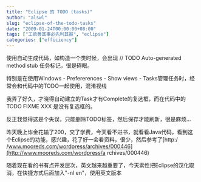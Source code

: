 ```yaml
---
title: "Eclipse 的 TODO (tasks)"
author: "alswl"
slug: "eclipse-of-the-todo-tasks"
date: "2009-01-24T00:00:00+08:00"
tags: ["工欲善其事必先利其器", "eclipse"]
categories: ["efficiency"]
---
```


使用自动生成代码，如构造一个类时候，会出现 // TODO Auto-generated method stub 任务标记，很是碍眼。

特别是在使用Windows - Prefererences - Show views - Tasks管理任务时，经常会和代码中的TODO一起使用，混淆视线

我弄了好久，才晓得自动建立的Task才有Complete的复选框，而在代码中的TODO FIXME XXX 是没有复选框的。

反正我觉得这是个失误，只能删除TODO标签，然后保存才能刷新，很是麻烦...

昨天晚上诈金花输了200，交了学费，今天看不进书，就看看Java代码，看到这个Eclipse的功能，感兴趣，花了好一会看资料，很少，然后参考了[http:/
/www.mooreds.com/wordpress/archives/000446](http://www.mooreds.com/wordpress/a
rchives/000446)

随着现在看的书有点开发层次，英文越来越重要了，今天索性把Eclipse的汉化取消，在快捷方式后面加入"-nl en"，使用英文版本


